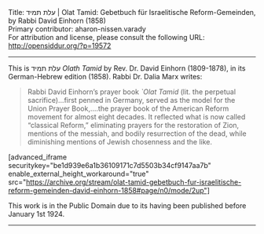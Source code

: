 <html>
<head></head>
<body>
Title: עלת תמיד | Olat Tamid: Gebetbuch für Israelitische Reform-Gemeinden, by Rabbi David Einhorn (1858)<br />
Primary contributor: aharon-nissen.varady<br />
For attribution and license, please consult the following URL: <a href="http://opensiddur.org/?p=19572">http://opensiddur.org/?p=19572</a>
<p />
<hr />

This is עלת תמיד <em>Olath Tamid</em> by Rev. Dr. David Einhorn (1809-1878), in its German-Hebrew edition (1858). Rabbi Dr. Dalia Marx writes:

<blockquote>Rabbi David Einhorn’s prayer book <em>`Olat Tamid</em> (lit. the perpetual sacrifice)...first penned in Germany, served as the model for the Union Prayer Book,....the prayer book of the American Reform movement for almost eight decades. It reflected what is now called “classical Reform,” eliminating prayers for the restoration of Zion, mentions of the messiah, and bodily resurrection of the dead, while diminishing mentions of Jewish chosenness and the like.</blockquote>

[advanced_iframe securitykey="be1d939e6a1b36109171c7d5503b34cf9147aa7b" enable_external_height_workaround="true" src="https://archive.org/stream/olat-tamid-gebetbuch-fur-israelitische-reform-gemeinden-david-einhorn-1858#page/n0/mode/2up"]

This work is in the Public Domain due to its having been published before January 1st 1924.

<hr />

&nbsp;
</body>
</html>